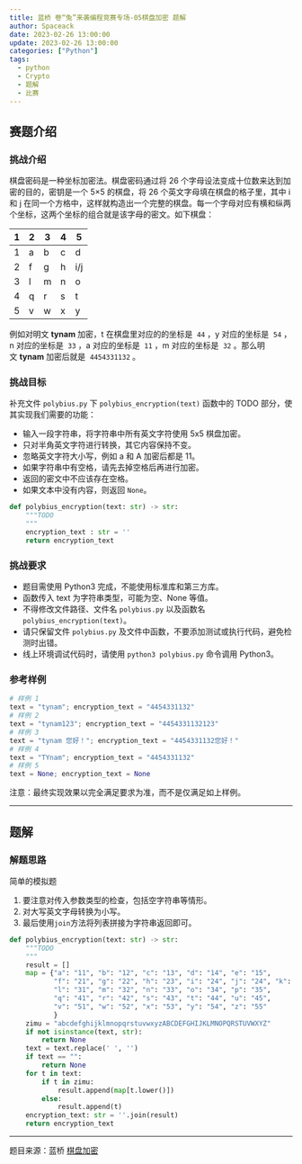 ```yaml
---
title: 蓝桥 卷“兔”来袭编程竞赛专场-05棋盘加密 题解
author: Spaceack
date: 2023-02-26 13:00:00
update: 2023-02-26 13:00:00
categories: ["Python"]
tags: 
  - python
  - Crypto
  - 题解
  - 比赛
---
```

## 赛题介绍

### 挑战介绍

棋盘密码是一种坐标加密法。棋盘密码通过将 26 个字母设法变成十位数来达到加密的目的，密钥是一个 5×5 的棋盘，将 26 个英文字母填在棋盘的格子里，其中 i 和 j 在同一个方格中，这样就构造出一个完整的棋盘。每一个字母对应有横和纵两个坐标，这两个坐标的组合就是该字母的密文。如下棋盘：

| 1 | 2 | 3 | 4 | 5 |
| ---- | ---- | ---- |---- |---- |
| 1 | a | b | c | d | e |
| 2 | f | g | h | i/j | k |
| 3 | l | m | n | o | p |
| 4 | q | r | s | t | u |
| 5 | v | w | x | y | z |

例如对明文 **tynam** 加密，t 在棋盘里对应的的坐标是  `44` ，y 对应的坐标是  `54` ，n 对应的坐标是  `33` ，a 对应的坐标是  `11` ，m 对应的坐标是  `32` 。那么明文 **tynam** 加密后就是  `4454331132` 。


### 挑战目标

补充文件 `polybius.py` 下 `polybius_encryption(text)` 函数中的 TODO 部分，使其实现我们需要的功能：

- 输入一段字符串，将字符串中所有英文字符使用 5x5 棋盘加密。
- 只对半角英文字符进行转换，其它内容保持不变。
- 忽略英文字符大小写，例如 a 和 A 加密后都是 11。
- 如果字符串中有空格，请先去掉空格后再进行加密。
- 返回的密文中不应该存在空格。
- 如果文本中没有内容，则返回 `None`。

```python
def polybius_encryption(text: str) -> str:
    """TODO
    """
    encryption_text : str = ''
    return encryption_text
```

### 挑战要求

- 题目需使用 Python3 完成，不能使用标准库和第三方库。
- 函数传入 text 为字符串类型，可能为空、None 等值。
- 不得修改文件路径、文件名 `polybius.py` 以及函数名 `polybius_encryption(text)`。
- 请只保留文件 `polybius.py` 及文件中函数，不要添加测试或执行代码，避免检测时出错。
- 线上环境调试代码时，请使用 `python3 polybius.py` 命令调用 Python3。

### 参考样例

```python
# 样例 1
text = "tynam"; encryption_text = "4454331132"
# 样例 2
text = "tynam123"; encryption_text = "4454331132123"
# 样例 3
text = "tynam 您好！"; encryption_text = "4454331132您好！"
# 样例 4
text = "TYnam"; encryption_text = "4454331132"
# 样例 5
text = None; encryption_text = None
```

注意：最终实现效果以完全满足要求为准，而不是仅满足如上样例。

---

## 题解

### 解题思路

简单的模拟题

1. 要注意对传入参数类型的检查，包括空字符串等情形。
2. 对大写英文字母转换为小写。
3. 最后使用`join`方法将列表拼接为字符串返回即可。

```python
def polybius_encryption(text: str) -> str:
    """TODO
    """
    result = []
    map = {"a": "11", "b": "12", "c": "13", "d": "14", "e": "15",
           "f": "21", "g": "22", "h": "23", "i": "24", "j": "24", "k": "25",
           "l": "31", "m": "32", "n": "33", "o": "34", "p": "35",
           "q": "41", "r": "42", "s": "43", "t": "44", "u": "45",
           "v": "51", "w": "52", "x": "53", "y": "54", "z": "55"
           }
    zimu = "abcdefghijklmnopqrstuvwxyzABCDEFGHIJKLMNOPQRSTUVWXYZ"
    if not isinstance(text, str):
        return None
    text = text.replace(' ', '')
    if text == "":
        return None
    for t in text:
        if t in zimu:
            result.append(map[t.lower()])
        else:
            result.append(t)
    encryption_text: str = ''.join(result)
    return encryption_text
```

---

题目来源：蓝桥 [棋盘加密](https://www.lanqiao.cn/problems/2399/learning/?contest_id=83)
